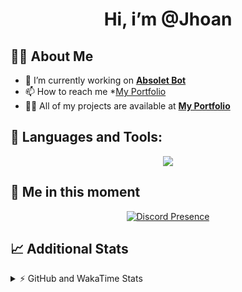 <h1 align="center">Hi, i’m @Jhoan</h1>

## 🙋‍♂️ About Me

- 🔭 I’m currently working on **[Absolet Bot](https://strider.cloud)**
- 📫 How to reach me *[My Portfolio](https://jhoan.me/contact)
- 👨‍💻 All of my projects are available at **[My Portfolio](https://jhoan.me)**

## 🚀 Languages and Tools:
<p align="center">
  <a href="https://skillicons.dev">
    <img src="https://skillicons.dev/icons?i=js,ts,html,css,bootstrap,nodejs,express,vscode,neovim,vim,atom,cloudflare,git,github,discord,bots,linux,mongodb,nginx,redis,wordpress,heroku&perline=11" />
  </a>
</p>
  
## 👤 Me in this moment
<p align="center">
    <a href="https://discord.com/users/612460795124776960" target="_blank" rel="nofollow">
        <img src="https://lanyard-profile-readme.vercel.app/api/612460795124776960?idleMessage=Probably%20coding%20Absolet..." alt="Discord Presence" align="center">
    </a>
</p>

## 📈 Additional Stats
<details>
    <summary>⚡ GitHub and WakaTime Stats</summary>
    <br/>

<!--START_SECTION:waka-->
![Code Time](http://img.shields.io/badge/Code%20Time-589%20hrs%2043%20mins-blue)

**🐱 My GitHub Data** 

> 🏆 68 Contributions in the Year 2023
 > 
> 📦 170.7 kB Used in GitHub's Storage 
 > 
> 💼 Opted to Hire
 > 
> 📜 4 Public Repositories 
 > 
> 🔑 40 Private Repositories  
 > 
**I'm an Early 🐤** 

```text
🌞 Morning    87 commits     ██░░░░░░░░░░░░░░░░░░░░░░░   10.01% 
🌆 Daytime    395 commits    ███████████░░░░░░░░░░░░░░   45.45% 
🌃 Evening    345 commits    ██████████░░░░░░░░░░░░░░░   39.7% 
🌙 Night      42 commits     █░░░░░░░░░░░░░░░░░░░░░░░░   4.83%

```
📅 **I'm Most Productive on Saturday** 

```text
Monday       125 commits    ███░░░░░░░░░░░░░░░░░░░░░░   14.38% 
Tuesday      155 commits    ████░░░░░░░░░░░░░░░░░░░░░   17.84% 
Wednesday    147 commits    ████░░░░░░░░░░░░░░░░░░░░░   16.92% 
Thursday     100 commits    ███░░░░░░░░░░░░░░░░░░░░░░   11.51% 
Friday       120 commits    ███░░░░░░░░░░░░░░░░░░░░░░   13.81% 
Saturday     158 commits    ████░░░░░░░░░░░░░░░░░░░░░   18.18% 
Sunday       64 commits     █░░░░░░░░░░░░░░░░░░░░░░░░   7.36%

```


📊 **This Week I Spent My Time On** 

```text
⌚︎ Time Zone: America/Bogota

💬 Programming Languages: 
TypeScript               7 hrs 47 mins       ████████████░░░░░░░░░░░░░   51.29% 
EJS                      4 hrs 53 mins       ████████░░░░░░░░░░░░░░░░░   32.24% 
JavaScript               45 mins             █░░░░░░░░░░░░░░░░░░░░░░░░   5.02% 
YAML                     36 mins             █░░░░░░░░░░░░░░░░░░░░░░░░   4.06% 
JSON                     29 mins             ░░░░░░░░░░░░░░░░░░░░░░░░░   3.24%

🔥 Editors: 
VS Code                  15 hrs 11 mins      █████████████████████████   100.0%

🐱‍💻 Projects: 
bloom                    13 hrs 36 mins      ██████████████████████░░░   89.6% 
risas                    23 mins             ░░░░░░░░░░░░░░░░░░░░░░░░░   2.59% 
Absolet                  22 mins             ░░░░░░░░░░░░░░░░░░░░░░░░░   2.44% 
system                   16 mins             ░░░░░░░░░░░░░░░░░░░░░░░░░   1.77% 
absolet-ts               15 mins             ░░░░░░░░░░░░░░░░░░░░░░░░░   1.75%

💻 Operating System: 
Linux                    15 hrs 11 mins      █████████████████████████   100.0%

```

**I Mostly Code in JavaScript** 

```text
JavaScript               17 repos            ██████████████░░░░░░░░░░░   58.62% 
TypeScript               6 repos             █████░░░░░░░░░░░░░░░░░░░░   20.69% 
Java                     3 repos             ██░░░░░░░░░░░░░░░░░░░░░░░   10.34% 
Shell                    1 repo              ░░░░░░░░░░░░░░░░░░░░░░░░░   3.45% 
CSS                      1 repo              ░░░░░░░░░░░░░░░░░░░░░░░░░   3.45%

```



 Last Updated on 07/02/2023 17:12:26 UTC
<!--END_SECTION:waka-->
</details>
